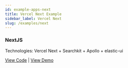 ```yaml
---
id: example-apps-next
title: Vercel Next Example
sidebar_label: Vercel Next
slug: /examples/next
---
```

### NextJS
Technologies: Vercel Next + Searchkit + Apollo + elastic-ui 

[View Code](https://github.com/searchkit/searchkit/tree/next/examples/next) | [View Demo](https://demo.searchkit.co)
